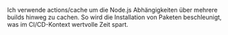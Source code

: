Ich verwende actions/cache um die Node.js Abhängigkeiten über mehrere builds hinweg zu cachen. So wird die Installation von Paketen beschleunigt, was im CI/CD-Kontext wertvolle Zeit spart.